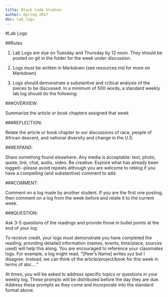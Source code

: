 ```yaml
--- 
title: Black Code Studies
author: Spring 2017
doc: lab_logs
--- 
```


#Lab Logs

##Rules

1. Lab Logs are due on Tuesday and Thursday by 12 noon. They should be posted on git in the folder for the week under discussion. 

2. Logs must be written in Markdown (see resources.md for more on Markdown)

3. Logs should demonstrate a substantive and critical analysis of the pieces to be discussed. In a minimum of 500 words, a standard weekly lab log should do the following:

###OVERVIEW: 

Summarize the article or book chapters assigned that week
 
###REFLECTION: 

Relate the article or book chapter to our discussions of race, people of African descent, and national diversity and change in the U.S.
 
###EXPAND: 

Share something found elsewhere. Any media is acceptable: text, photo, quote, link, chat, audio, video. Be creative. Explore what has already been logged--please avoid repeats although you are welcome to reblog if you have a compelling (and substantive) comment to add.
                                   
###COMMENT: 

Comment on a log made by another student. If you are the first one posting, then comment on a log from the week before and relate it to the current week.
 
###QUESTION: 

Ask 3-5 questions of the readings and provide those in bullet points at the end of your log
 
To receive credit, your logs must demonstrate you have completed the reading; providing detailed information (names, events, time/place, sources used) will help this along. You are encouraged to reference your classmates logs. For example, a log might read, “[Peer’s Name] writes xyz but I disagree. Instead, we can think of the article/project/book for this week in terms of abc….”
  
At times, you will be asked to address specific topics or questions in your weekly log. These prompts will be distributed before the day they are due. Address these prompts as they come and incorporate into the standard format above.
